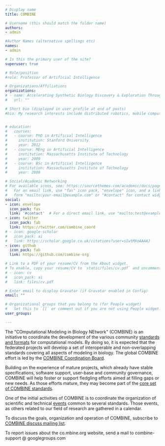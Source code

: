 ```yaml
---
# Display name
title: COMBINE

# Username (this should match the folder name)
authors:
- admin

#Author Names (alternative spellings etc)
names:
- admin

# Is this the primary user of the site?
superuser: true

# Role/position
#role: Professor of Artificial Intelligence

# Organizations/Affiliations
organizations:
# - name: Accelerating Synthetic Biology Discovery & Exploration Through Knowledge Integration
#   url: ""

# Short bio (displayed in user profile at end of posts)
#bio: My research interests include distributed robotics, mobile computing and programmable matter.


# education:
#   courses:
#   - course: PhD in Artificial Intelligence
#     institution: Stanford University
#     year: 2012
#   - course: MEng in Artificial Intelligence
#     institution: Massachusetts Institute of Technology
#     year: 2009
#   - course: BSc in Artificial Intelligence
#     institution: Massachusetts Institute of Technology
#     year: 2008

# Social/Academic Networking
# For available icons, see: https://sourcethemes.com/academic/docs/page-builder/#icons
#   For an email link, use "fas" icon pack, "envelope" icon, and a link in the
#   form "mailto:your-email@example.com" or "#contact" for contact widget.
social:
- icon: envelope
  icon_pack: fas
  link: '#contact'  # For a direct email link, use "mailto:test@example.org".
- icon: twitter
  icon_pack: fab
  link: https://twitter.com/combine_coord
# - icon: google-scholar
#   icon_pack: ai
#   link: https://scholar.google.co.uk/citations?user=sIwtMXoAAAAJ
- icon: github
  icon_pack: fab
  link: https://github.com/combine-org

# Link to a PDF of your resume/CV from the About widget.
# To enable, copy your resume/CV to `static/files/cv.pdf` and uncomment the lines below.
# - icon: cv
#   icon_pack: ai
#   link: files/cv.pdf

# Enter email to display Gravatar (if Gravatar enabled in Config)
email: ""

# Organizational groups that you belong to (for People widget)
#   Set this to `[]` or comment out if you are not using People widget.
user_groups:

---
```


The "COmputational Modeling in BIology NEtwork" (COMBINE) is an initiative to coordinate the development of the various community <a href="/standards">standards and formats</a> for computational models. By doing so, it is expected that the federated projects will develop a set of interoperable and non-overlapping standards covering all aspects of modeling in biology. The global COMBINE effort is led by the <a href="/people">COMBINE Coordination Board</a>.

Building on the experience of mature projects, which already have stable specifications, software support, user-base and community governance, COMBINE will help foster or support fledgling efforts aimed at filling gaps or new needs. As those efforts mature, they may become part of the <a href="/standards">core set of COMBINE standards</a>.

One of the initial activities of COMBINE is to coordinate the organization of scientific and technical <a href="/events">events</a> common to several standards. Those events, as others related to our field of research are gathered in a calendar.


To discuss the goals, organization and operation of COMBINE, subscribe to <a href="https://groups.google.com/d/forum/combine-discuss">COMBINE discuss mailing list</a>.

To report issues about the co.mbine.org website, send a mail to combine-support @ googlegroups.com
